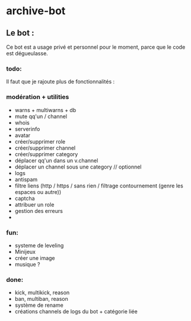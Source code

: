 # archive-bot

## Le bot :

Ce bot est a usage privé et personnel pour le moment, parce que le code est dégueulasse.

### todo:

Il faut que je rajoute plus de fonctionnalités :

### modération + utilities

- warns + multiwarns + db
- mute qq'un / channel
- whois
- serverinfo
- avatar
- créer/supprimer role
- créer/supprimer channel
- créer/supprimer category
- déplacer qq'un dans un  v.channel
- déplacer un channel sous une category // optionnel
- logs
- antispam
- filtre liens (http / https / sans rien / filtrage contournement (genre les espaces ou autre))
- captcha
- attribuer un role
- gestion des erreurs 
- 

### fun:

- systeme de leveling
- Minijeux
- créer  une image
- musique ?

### done:

- kick, multikick, reason
- ban, multiban, reason
- système de rename
- créations channels de logs du bot + catégorie liée
